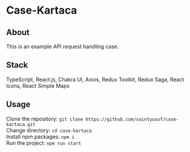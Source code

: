 # Case-Kartaca

## About

This is an example API request handling case.

## Stack
TypeScript, React.js, Chakra UI, Axios, Redux Toolkit, Redux Saga, React Icons, React Simple Maps

## Usage

Clone the repository: `git clone https://github.com/saintyusuf/case-kartaca.git`\
Change directory: `cd case-kartaca`\
Install npm packages: `npm i`\
Run the project: `npm run start`
